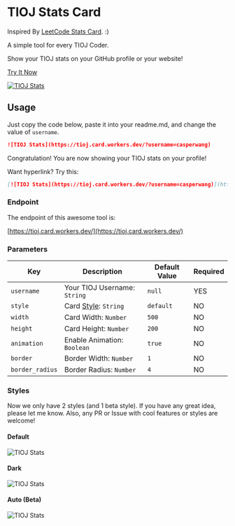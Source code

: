 # TIOJ Stats Card
Inspired By [LeetCode Stats Card](https://github.com/Stats-Card/leetcode-stats-card). :)

A simple tool for every TIOJ Coder.

Show your TIOJ stats on your GitHub profile or your website!

[Try It Now](https://tioj.card.workers.dev/)

[![TIOJ Stats](https://tioj.card.workers.dev/?username=casperwang)](https://tioj.card.workers.dev/)

## Usage
Just copy the code below, paste it into your readme.md, and change the value of `username`.

```md
![TIOJ Stats](https://tioj.card.workers.dev/?username=casperwang)
```

Congratulation! You are now showing your TIOJ stats on your profile!

Want hyperlink? Try this:

```md
[![TIOJ Stats](https://tioj.card.workers.dev/?username=casperwang)](https://tioj.ck.tp.edu.tw/users/casperwang)
```

### Endpoint
The endpoint of this awesome tool is: 

[https://tioj.card.workers.dev/](https://tioj.card.workers.dev/)

### Parameters

Key              |Description                              |Default Value    |Required
---              |---                                      |---              |---
`username`       |Your TIOJ Username: `String`         |`null`           | YES
`style`          |Card [Style](#styles): `String`          |`default`        | NO
`width`          |Card Width: `Number`                     |`500`            | NO
`height`         |Card Height: `Number`                    |`200`            | NO
`animation`      |Enable Animation: `Boolean`              |`true`           | NO
`border`         |Border Width: `Number`                   |`1`              | NO
`border_radius`  |Border Radius: `Number`                  |`4`              | NO

### Styles
Now we only have 2 styles (and 1 beta style). If you have any great idea, please let me know. Also, any PR or Issue with cool features or styles are welcome!

#### Default
![TIOJ Stats](https://tioj.card.workers.dev/?username=casperwang&style=default)

#### Dark
![TIOJ Stats](https://tioj.card.workers.dev/?username=casperwang&style=dark)

#### Auto (Beta)
![TIOJ Stats](https://tioj.card.workers.dev/?username=casperwang&style=auto)
